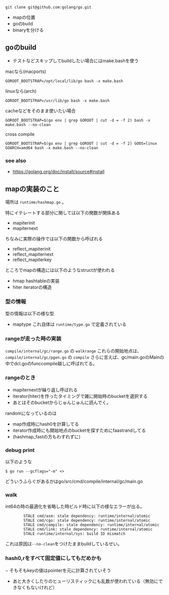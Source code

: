 ```
git clone git@github.com:golang/go.git
```

- mapの位置
- goのbuild
- binaryを分ける


## goのbuild

- テストなどスキップしてbuildしたい場合にはmake.bashを使う

macなら(macports)

```
GOROOT_BOOTSTRAP=/opt/local/lib/go bash -x make.bash
```

linuxなら(arch)

```
GOROOT_BOOTSTRAP=/usr/lib/go bash -x make.bash
```

cacheなどをそのまま使いたい場合

```
GOROOT_BOOTSTRAP=$(go env | grep GOROOT | cut -d = -f 2) bash -x make.bash --no-clean
```

cross compile

```
GOROOT_BOOTSTRAP=$(go env | grep GOROOT | cut -d = -f 2) GOOS=linux GOARCH=amd64 bash -x make.bash --no-clean
```

### see also

- https://golang.org/doc/install/source#install

## mapの実装のこと

場所は `runtime/hashmap.go` 。

特にイテレートする部分に関しては以下の関数が関係ある

- mapiterinit
- mapiternext

ちなみに実際の操作では以下の関数から呼ばれる

- reflect_mapiterinit
- reflect_mapiternext
- reflect_mapiterkey

ところでmapの構造には以下のようなstructが使われる

- hmap hashtableの実装
- hiter iteratorの構造

### 型の情報

型の情報は以下の様な型

- maptype これ自体は `runtime/type.go` で定義されている

### rangeが走った時の実装

`compile/internal/gc/range.go` の `walkrange`
これらの開始地点は、`compile/internal/gc/pgen.go` の `compile`
さらに言えば、gc/main.goのMainの中でdcl.goのfunccompile越しに呼ばれてる。


### rangeのとき


- mapiternextが繰り返し呼ばれる
- iterator(hiter)を作ったタイミングで雑に開始時のbucketを選択する
- あとはそのbucketからじゅんじゅんに読んでく。

randomになっているのは

- map作成時にhash0を計算してる
- iterator作成時にも開始地点のbucketを探すためにfaastrandしてる
- (hashmap_fastの方もわすれずに)

### debug print

以下のような

```
$ go run --gcflags="-m" <>
```

どういうふらぐがあるかはgo/src/cmd/compile/internal/gc/main.go

### walk

int64の時の最適化を省略した時ビルド時に以下の様なエラーが出る。

```
        STALE cmd/asm: stale dependency: runtime/internal/atomic
        STALE cmd/cgo: stale dependency: runtime/internal/atomic
        STALE cmd/compile: stale dependency: runtime/internal/atomic
        STALE cmd/link: stale dependency: runtime/internal/atomic
        STALE runtime/internal/sys: build ID mismatch
```

これは原因は`--no-clean`をつけたままbuildしているせい。


### hash0,rをすべて固定値にしてもだめかも

− そもそもkeyの値はpointerを元に計算されていそう
- あと大きくしたりのヒューリスティックにも乱数が使われている（無効にできなくもないけれど）

